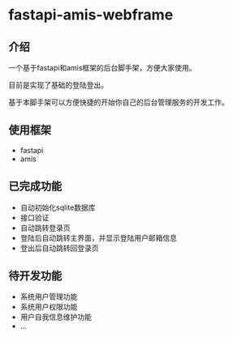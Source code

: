 # fastapi-amis-webframe

## 介绍

一个基于fastapi和amis框架的后台脚手架，方便大家使用。

目前是实现了基础的登陆登出。

基于本脚手架可以方便快捷的开始你自己的后台管理服务的开发工作。

## 使用框架

- fastapi
- amis

## 已完成功能

- 自动初始化sqlite数据库
- 接口验证
- 自动跳转登录页
- 登陆后自动跳转主界面，并显示登陆用户邮箱信息
- 登出后自动跳转回登录页

## 待开发功能

- 系统用户管理功能
- 系统用户权限功能
- 用户自我信息维护功能
- ...
